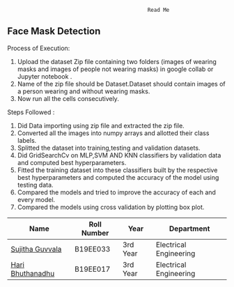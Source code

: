                                                  Read Me
## Face Mask Detection
Process of Execution:

1. Upload the dataset Zip file containing two folders (images of wearing masks and images of people not wearing masks) in google collab or Jupyter notebook .
2. Name of the zip file should be Dataset.Dataset should contain images of a person wearing and without wearing masks.
3. Now run all the cells consecutively.
 
Steps Followed :

1. Did Data importing using zip file and extracted the zip file.
2. Converted all the images into numpy arrays and allotted their class labels.
3. Splitted the dataset into training,testing and validation datasets.
4. Did GridSearchCv on MLP,SVM AND KNN classifiers by validation data and
computed best hyperparameters.
5. Fitted the training dataset into these classifiers built by the respective best
hyperparameters and computed the accuracy of the model using testing data.
6. Compared the models and tried to improve the accuracy of each and every model.
7. Compared the models using cross validation by plotting box plot.



| Name                                            | Roll Number | Year      | Department             |
| ----------------------------------------------- | ----------- | --------- | ---------------------- |
| [Sujitha Guvvala](https://github.com/SujithaGuvvala) | B19EE033   | 3rd Year | Electrical Engineering |
| [Hari Bhuthanadhu](https://github.com/haribhutanadhu) | B19EE017   | 3rd Year | Electrical Engineering |
